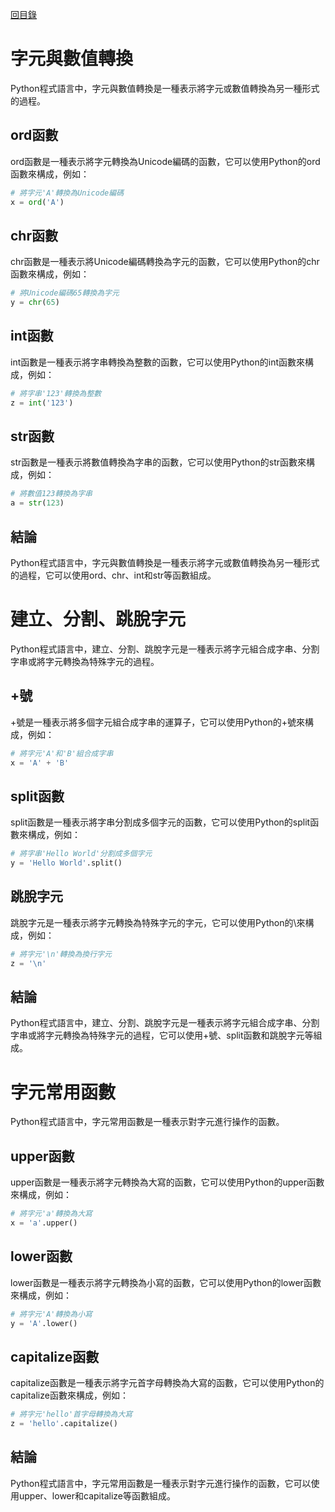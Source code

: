 [回目錄](#index.md)

# 字元與數值轉換
Python程式語言中，字元與數值轉換是一種表示將字元或數值轉換為另一種形式的過程。

## ord函數
ord函數是一種表示將字元轉換為Unicode編碼的函數，它可以使用Python的ord函數來構成，例如：

```python
# 將字元'A'轉換為Unicode編碼
x = ord('A')
```

## chr函數
chr函數是一種表示將Unicode編碼轉換為字元的函數，它可以使用Python的chr函數來構成，例如：

```python
# 將Unicode編碼65轉換為字元
y = chr(65)
```

## int函數
int函數是一種表示將字串轉換為整數的函數，它可以使用Python的int函數來構成，例如：

```python
# 將字串'123'轉換為整數
z = int('123')
```

## str函數
str函數是一種表示將數值轉換為字串的函數，它可以使用Python的str函數來構成，例如：

```python
# 將數值123轉換為字串
a = str(123)
```

## 結論
Python程式語言中，字元與數值轉換是一種表示將字元或數值轉換為另一種形式的過程，它可以使用ord、chr、int和str等函數組成。


# 建立、分割、跳脫字元
Python程式語言中，建立、分割、跳脫字元是一種表示將字元組合成字串、分割字串或將字元轉換為特殊字元的過程。

## +號
+號是一種表示將多個字元組合成字串的運算子，它可以使用Python的+號來構成，例如：

```python
# 將字元'A'和'B'組合成字串
x = 'A' + 'B'
```

## split函數
split函數是一種表示將字串分割成多個字元的函數，它可以使用Python的split函數來構成，例如：

```python
# 將字串'Hello World'分割成多個字元
y = 'Hello World'.split()
```

## 跳脫字元
跳脫字元是一種表示將字元轉換為特殊字元的字元，它可以使用Python的\來構成，例如：

```python
# 將字元'\n'轉換為換行字元
z = '\n'
```

## 結論
Python程式語言中，建立、分割、跳脫字元是一種表示將字元組合成字串、分割字串或將字元轉換為特殊字元的過程，它可以使用+號、split函數和跳脫字元等組成。

# 字元常用函數
Python程式語言中，字元常用函數是一種表示對字元進行操作的函數。

## upper函數
upper函數是一種表示將字元轉換為大寫的函數，它可以使用Python的upper函數來構成，例如：

```python
# 將字元'a'轉換為大寫
x = 'a'.upper()
```

## lower函數
lower函數是一種表示將字元轉換為小寫的函數，它可以使用Python的lower函數來構成，例如：

```python
# 將字元'A'轉換為小寫
y = 'A'.lower()
```

## capitalize函數
capitalize函數是一種表示將字元首字母轉換為大寫的函數，它可以使用Python的capitalize函數來構成，例如：

```python
# 將字元'hello'首字母轉換為大寫
z = 'hello'.capitalize()
```

## 結論
Python程式語言中，字元常用函數是一種表示對字元進行操作的函數，它可以使用upper、lower和capitalize等函數組成。